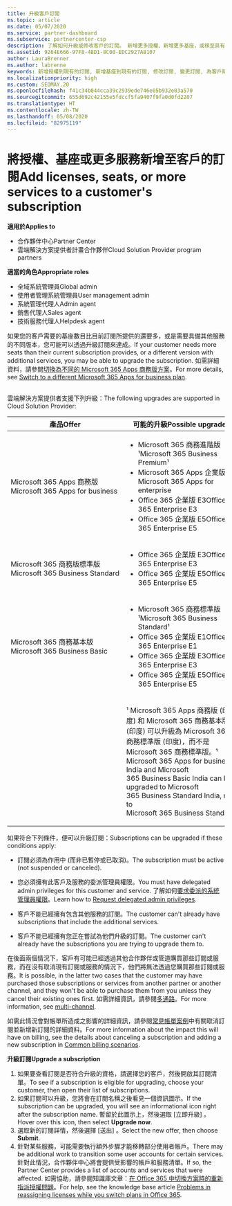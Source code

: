 ```yaml
---
title: 升級客戶訂閱
ms.topic: article
ms.date: 05/07/2020
ms.service: partner-dashboard
ms.subservice: partnercenter-csp
description: 了解如何升級或修改客戶的訂閱。 新增更多授權、新增更多基座，或移至具有更多服務的不同版本。
ms.assetid: 9264E666-97F8-48D1-8C00-EDC2927A8107
author: LauraBrenner
ms.author: labrenne
keywords: 新增授權到現有的訂閱, 新增基座到現有的訂閱, 修改訂閱, 變更訂閱, 為客戶購買更多授權
ms.localizationpriority: high
ms.custom: SEOMAY.20
ms.openlocfilehash: f41c34b044cca39c2939ede746e05b932e03a570
ms.sourcegitcommit: 655d692c42155e5fdccf5fa9407f9fa0d0fd2207
ms.translationtype: HT
ms.contentlocale: zh-TW
ms.lasthandoff: 05/08/2020
ms.locfileid: "82975119"
---
```

# <a name="add-licenses-seats-or-more-services-to-a-customers-subscription"></a><span data-ttu-id="2c81f-105">將授權、基座或更多服務新增至客戶的訂閱</span><span class="sxs-lookup"><span data-stu-id="2c81f-105">Add licenses, seats, or more services to a customer's subscription</span></span>

<span data-ttu-id="2c81f-106">**適用於**</span><span class="sxs-lookup"><span data-stu-id="2c81f-106">**Applies to**</span></span>

- <span data-ttu-id="2c81f-107">合作夥伴中心</span><span class="sxs-lookup"><span data-stu-id="2c81f-107">Partner Center</span></span>
- <span data-ttu-id="2c81f-108">雲端解決方案提供者計畫合作夥伴</span><span class="sxs-lookup"><span data-stu-id="2c81f-108">Cloud Solution Provider program partners</span></span>

<span data-ttu-id="2c81f-109">**適當的角色**</span><span class="sxs-lookup"><span data-stu-id="2c81f-109">**Appropriate roles**</span></span>

- <span data-ttu-id="2c81f-110">全域系統管理員</span><span class="sxs-lookup"><span data-stu-id="2c81f-110">Global admin</span></span>
- <span data-ttu-id="2c81f-111">使用者管理系統管理員</span><span class="sxs-lookup"><span data-stu-id="2c81f-111">User management admin</span></span>
- <span data-ttu-id="2c81f-112">系統管理代理人</span><span class="sxs-lookup"><span data-stu-id="2c81f-112">Admin agent</span></span>
- <span data-ttu-id="2c81f-113">銷售代理人</span><span class="sxs-lookup"><span data-stu-id="2c81f-113">Sales agent</span></span>
- <span data-ttu-id="2c81f-114">技術服務代理人</span><span class="sxs-lookup"><span data-stu-id="2c81f-114">Helpdesk agent</span></span>

<span data-ttu-id="2c81f-115">如果您的客戶需要的基座數目比目前訂閱所提供的還要多，或是需要具備其他服務的不同版本，您可能可以透過升級訂閱來達成。</span><span class="sxs-lookup"><span data-stu-id="2c81f-115">If your customer needs more seats than their current subscription provides, or a different version with additional services, you may be able to upgrade the subscription.</span></span> <span data-ttu-id="2c81f-116">如需詳細資料，請參閱[切換為不同的 Microsoft 365 Apps 商務版方案](https://go.microsoft.com/fwlink/p/?LinkId=723577)。</span><span class="sxs-lookup"><span data-stu-id="2c81f-116">For more details, see [Switch to a different Microsoft 365 Apps for business plan](https://go.microsoft.com/fwlink/p/?LinkId=723577).</span></span>

## <a href="" id="upgradesubscription"></a>


<span data-ttu-id="2c81f-117">雲端解決方案提供者支援下列升級：</span><span class="sxs-lookup"><span data-stu-id="2c81f-117">The following upgrades are supported in Cloud Solution Provider:</span></span>

<table>
<colgroup>
<col width="50%" />
<col width="50%" />
</colgroup>
<thead>
<tr class="header">
<th><span data-ttu-id="2c81f-118">產品</span><span class="sxs-lookup"><span data-stu-id="2c81f-118">Offer</span></span></th>
<th><span data-ttu-id="2c81f-119">可能的升級</span><span class="sxs-lookup"><span data-stu-id="2c81f-119">Possible upgrades</span></span></th>
</tr>
</thead>
<tbody>
<tr class="odd">
<td><span data-ttu-id="2c81f-120">Microsoft 365 Apps 商務版</span><span class="sxs-lookup"><span data-stu-id="2c81f-120">Microsoft 365 Apps for business</span></span></td>
<td><ul>
<li><span data-ttu-id="2c81f-121">Microsoft 365 商務進階版¹</span><span class="sxs-lookup"><span data-stu-id="2c81f-121">Microsoft 365 Business Premium¹</span></span></li>
<li><span data-ttu-id="2c81f-122">Microsoft 365 Apps 企業版</span><span class="sxs-lookup"><span data-stu-id="2c81f-122">Microsoft 365 Apps for enterprise</span></span></li>
<li><span data-ttu-id="2c81f-123">Office 365 企業版 E3</span><span class="sxs-lookup"><span data-stu-id="2c81f-123">Office 365 Enterprise E3</span></span></li>
<li><span data-ttu-id="2c81f-124">Office 365 企業版 E5</span><span class="sxs-lookup"><span data-stu-id="2c81f-124">Office 365 Enterprise E5</span></span></li>
</ul></td>
</tr>
<tr class="even">
<td><span data-ttu-id="2c81f-125">Microsoft 365 商務版標準版</span><span class="sxs-lookup"><span data-stu-id="2c81f-125">Microsoft 365 Business Standard</span></span></td>
<td><ul>
<li><span data-ttu-id="2c81f-126">Office 365 企業版 E3</span><span class="sxs-lookup"><span data-stu-id="2c81f-126">Office 365 Enterprise E3</span></span></li>
<li><span data-ttu-id="2c81f-127">Office 365 企業版 E5</span><span class="sxs-lookup"><span data-stu-id="2c81f-127">Office 365 Enterprise E5</span></span></li>
</ul></td>
</tr>
<tr class="odd">
<td><span data-ttu-id="2c81f-128">Microsoft 365 商務基本版</span><span class="sxs-lookup"><span data-stu-id="2c81f-128">Microsoft 365 Business Basic</span></span></td>
<td><ul>
<li><span data-ttu-id="2c81f-129">Microsoft 365 商務標準版¹</span><span class="sxs-lookup"><span data-stu-id="2c81f-129">Microsoft 365 Business Standard¹</span></span></li>
<li><span data-ttu-id="2c81f-130">Office 365 企業版 E1</span><span class="sxs-lookup"><span data-stu-id="2c81f-130">Office 365 Enterprise E1</span></span></li>
<li><span data-ttu-id="2c81f-131">Office 365 企業版 E3</span><span class="sxs-lookup"><span data-stu-id="2c81f-131">Office 365 Enterprise E3</span></span></li>
<li><span data-ttu-id="2c81f-132">Office 365 企業版 E5</span><span class="sxs-lookup"><span data-stu-id="2c81f-132">Office 365 Enterprise E5</span></span></li>
</ul></td>
</tr>
<tr class="even">
<td></td>
<td><p><span data-ttu-id="2c81f-133">¹ Microsoft 365 Apps 商務版 (印度) 和 Microsoft 365 商務基本版 (印度) 可以升級為 Microsoft 365 商務標準版 (印度)，而不是 Microsoft 365 商務標準版。</span><span class="sxs-lookup"><span data-stu-id="2c81f-133">¹ Microsoft 365 Apps for business India and Microsoft 365 Business Basic India can be upgraded to Microsoft 365 Business Standard India, not to Microsoft 365 Business Standard.</span></span></p></td>
</tr>
</tbody>
</table>

<span data-ttu-id="2c81f-134">如果符合下列條件，便可以升級訂閱：</span><span class="sxs-lookup"><span data-stu-id="2c81f-134">Subscriptions can be upgraded if these conditions apply:</span></span>

-   <span data-ttu-id="2c81f-135">訂閱必須為作用中 (而非已暫停或已取消)。</span><span class="sxs-lookup"><span data-stu-id="2c81f-135">The subscription must be active (not suspended or canceled).</span></span>

-   <span data-ttu-id="2c81f-136">您必須擁有此客戶及服務的委派管理員權限。</span><span class="sxs-lookup"><span data-stu-id="2c81f-136">You must have delegated admin privileges for this customer and service.</span></span> <span data-ttu-id="2c81f-137">了解如何[要求委派的系統管理員權限](request-a-relationship-with-a-customer.md)。</span><span class="sxs-lookup"><span data-stu-id="2c81f-137">Learn how to [Request delegated admin privileges](request-a-relationship-with-a-customer.md).</span></span>

-   <span data-ttu-id="2c81f-138">客戶不能已經擁有包含其他服務的訂閱。</span><span class="sxs-lookup"><span data-stu-id="2c81f-138">The customer can't already have subscriptions that include the additional services.</span></span>

-   <span data-ttu-id="2c81f-139">客戶不能已經擁有您正在嘗試為他們升級的訂閱。</span><span class="sxs-lookup"><span data-stu-id="2c81f-139">The customer can't already have the subscriptions you are trying to upgrade them to.</span></span>

<span data-ttu-id="2c81f-140">在後面兩個情況下，客戶有可能已經透過其他合作夥伴或管道購買那些訂閱或服務，而在沒有取消現有訂閱或服務的情況下，他們將無法透過您購買那些訂閱或服務。</span><span class="sxs-lookup"><span data-stu-id="2c81f-140">It is possible, in the latter two cases that the customer may have purchased those subscriptions or services from another partner or another channel, and they won't be able to purchase them from you unless they cancel their existing ones first.</span></span> <span data-ttu-id="2c81f-141">如需詳細資訊，請參閱[多通路](multichannel.md)。</span><span class="sxs-lookup"><span data-stu-id="2c81f-141">For more information, see [multi-channel](multichannel.md).</span></span>

<span data-ttu-id="2c81f-142">如需此情況會對帳單所造成之影響的詳細資訊，請參閱[常見帳單案例](common-billing-scenarios.md)中有關取消訂閱並新增新訂閱的詳細資料。</span><span class="sxs-lookup"><span data-stu-id="2c81f-142">For more information about the impact this will have on billing, see the details about canceling a subscription and adding a new subscription in [Common billing scenarios](common-billing-scenarios.md).</span></span>

<span data-ttu-id="2c81f-143">**升級訂閱**</span><span class="sxs-lookup"><span data-stu-id="2c81f-143">**Upgrade a subscription**</span></span>

1.  <span data-ttu-id="2c81f-144">如果要查看訂閱是否符合升級的資格，請選擇您的客戶，然後開啟其訂閱清單。</span><span class="sxs-lookup"><span data-stu-id="2c81f-144">To see if a subscription is eligible for upgrading, choose your customer, then open their list of subscriptions.</span></span>
2.  <span data-ttu-id="2c81f-145">如果訂閱可以升級，您將會在訂閱名稱之後看見一個資訊圖示。</span><span class="sxs-lookup"><span data-stu-id="2c81f-145">If the subscription can be upgraded, you will see an informational icon right after the subscription name.</span></span> <span data-ttu-id="2c81f-146">暫留於此圖示上，然後選取 \[立即升級\]  。</span><span class="sxs-lookup"><span data-stu-id="2c81f-146">Hover over this icon, then select **Upgrade now**.</span></span>
3.  <span data-ttu-id="2c81f-147">選取新的訂閱詳情，然後選擇 \[送出\]  。</span><span class="sxs-lookup"><span data-stu-id="2c81f-147">Select the new offer, then choose **Submit**.</span></span>
4.  <span data-ttu-id="2c81f-148">針對某些服務，可能需要執行額外步驟才能移轉部分使用者帳戶。</span><span class="sxs-lookup"><span data-stu-id="2c81f-148">There may be additional work to transition some user accounts for certain services.</span></span> <span data-ttu-id="2c81f-149">針對此情況，合作夥伴中心將會提供受影響的帳戶和服務清單。</span><span class="sxs-lookup"><span data-stu-id="2c81f-149">If so, the Partner Center provides a list of accounts and services that were affected.</span></span> <span data-ttu-id="2c81f-150">如需協助，請參閱知識庫文章：[在 Office 365 中切換方案時的重新指派授權問題](https://go.microsoft.com/fwlink/p/?LinkId=723576)。</span><span class="sxs-lookup"><span data-stu-id="2c81f-150">For help, see the knowledge base article [Problems in reassigning licenses while you switch plans in Office 365](https://go.microsoft.com/fwlink/p/?LinkId=723576).</span></span>

 

 



